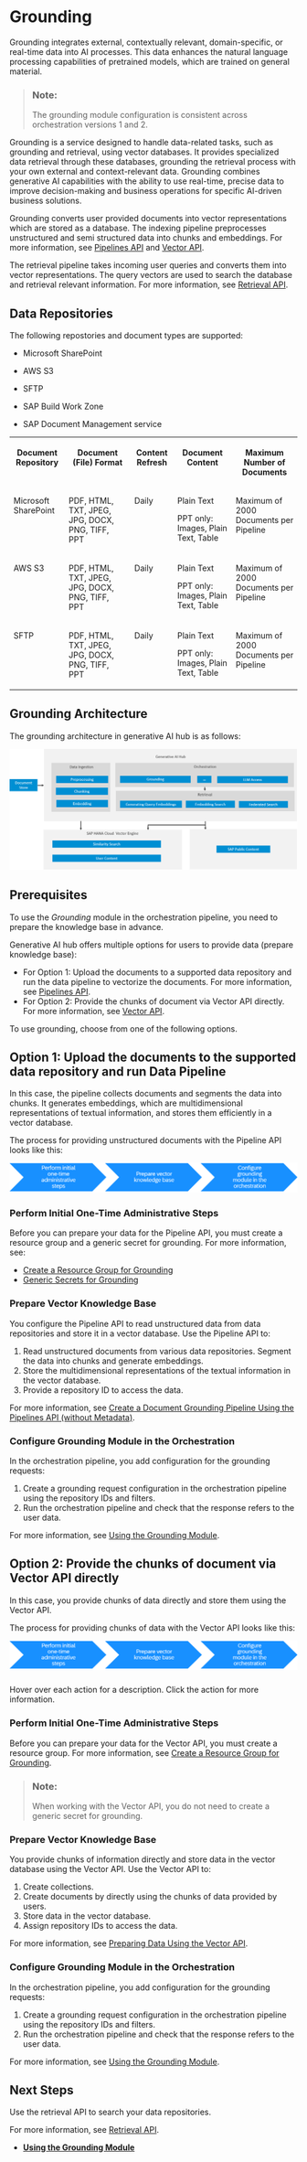 <!-- loio035c455a5a424697b60f4a24b6d791fe -->

# Grounding

Grounding integrates external, contextually relevant, domain-specific, or real-time data into AI processes. This data enhances the natural language processing capabilities of pretrained models, which are trained on general material.

> ### Note:  
> The grounding module configuration is consistent across orchestration versions 1 and 2.

Grounding is a service designed to handle data-related tasks, such as grounding and retrieval, using vector databases. It provides specialized data retrieval through these databases, grounding the retrieval process with your own external and context-relevant data. Grounding combines generative AI capabilities with the ability to use real-time, precise data to improve decision-making and business operations for specific AI-driven business solutions.

Grounding converts user provided documents into vector representations which are stored as a database. The indexing pipeline preprocesses unstructured and semi structured data into chunks and embeddings. For more information, see [Pipelines API](pipelines-api-d8cc0e3.md) and [Vector API](vector-api-08e3d00.md).

The retrieval pipeline takes incoming user queries and converts them into vector representations. The query vectors are used to search the database and retrieval relevant information. For more information, see [Retrieval API](retrieval-api-281e8cf.md).



<a name="loio035c455a5a424697b60f4a24b6d791fe__section_efy_n2s_dgc"/>

## Data Repositories

The following repostories and document types are supported:

-   Microsoft SharePoint

-   AWS S3

-   SFTP

-   SAP Build Work Zone

-   SAP Document Management service



<table>
<tr>
<th valign="top">

Document Repository

</th>
<th valign="top">

Document \(File\) Format

</th>
<th valign="top">

Content Refresh

</th>
<th valign="top">

Document Content

</th>
<th valign="top">

Maximum Number of Documents

</th>
</tr>
<tr>
<td valign="top">

Microsoft SharePoint

</td>
<td valign="top">

PDF, HTML, TXT, JPEG, JPG, DOCX, PNG, TIFF, PPT

</td>
<td valign="top">

Daily

</td>
<td valign="top">

Plain Text

PPT only: Images, Plain Text, Table

</td>
<td valign="top">

Maximum of 2000 Documents per Pipeline

</td>
</tr>
<tr>
<td valign="top">

AWS S3

</td>
<td valign="top">

PDF, HTML, TXT, JPEG, JPG, DOCX, PNG, TIFF, PPT

</td>
<td valign="top">

Daily

</td>
<td valign="top">

Plain Text

PPT only: Images, Plain Text, Table

</td>
<td valign="top">

Maximum of 2000 Documents per Pipeline

</td>
</tr>
<tr>
<td valign="top">

SFTP

</td>
<td valign="top">

PDF, HTML, TXT, JPEG, JPG, DOCX, PNG, TIFF, PPT

</td>
<td valign="top">

Daily

</td>
<td valign="top">

Plain Text

PPT only: Images, Plain Text, Table

</td>
<td valign="top">

Maximum of 2000 Documents per Pipeline

</td>
</tr>
</table>



<a name="loio035c455a5a424697b60f4a24b6d791fe__section_dhc_s2s_dgc"/>

## Grounding Architecture

The grounding architecture in generative AI hub is as follows:

![](images/grounding_e89c744.png)



<a name="loio035c455a5a424697b60f4a24b6d791fe__section_jqm_flh_12c"/>

## Prerequisites

To use the *Grounding* module in the orchestration pipeline, you need to prepare the knowledge base in advance.

Generative AI hub offers multiple options for users to provide data \(prepare knowledge base\):

-   For Option 1: Upload the documents to a supported data repository and run the data pipeline to vectorize the documents. For more information, see [Pipelines API](pipelines-api-d8cc0e3.md).
-   For Option 2: Provide the chunks of document via Vector API directly. For more information, see [Vector API](vector-api-08e3d00.md).

To use grounding, choose from one of the following options.



<a name="loio035c455a5a424697b60f4a24b6d791fe__section_m5z_hlh_12c"/>

## Option 1: Upload the documents to the supported data repository and run Data Pipeline

In this case, the pipeline collects documents and segments the data into chunks. It generates embeddings, which are multidimensional representations of textual information, and stores them efficiently in a vector database.

The process for providing unstructured documents with the Pipeline API looks like this:

![](images/Initial_One-Time_Administrative_Steps_017554a.png)



### Perform Initial One-Time Administrative Steps

Before you can prepare your data for the Pipeline API, you must create a resource group and a generic secret for grounding. For more information, see:

-   [Create a Resource Group for Grounding](create-a-resource-group-for-grounding-e32efa5.md)
-   [Generic Secrets for Grounding](generic-secrets-for-grounding-e1a201c.md)



### Prepare Vector Knowledge Base

You configure the Pipeline API to read unstructured data from data repositories and store it in a vector database. Use the Pipeline API to:

1.  Read unstructured documents from various data repositories. Segment the data into chunks and generate embeddings.
2.  Store the multidimensional representations of the textual information in the vector database.
3.  Provide a repository ID to access the data.

For more information, see [Create a Document Grounding Pipeline Using the Pipelines API \(without Metadata\)](create-a-document-grounding-pipeline-using-the-pipelines-api-without-metadata-ff73612.md).



### Configure Grounding Module in the Orchestration

In the orchestration pipeline, you add configuration for the grounding requests:

1.  Create a grounding request configuration in the orchestration pipeline using the repository IDs and filters.
2.  Run the orchestration pipeline and check that the response refers to the user data.

For more information, see [Using the Grounding Module](using-the-grounding-module-e1c4dd1.md).



<a name="loio035c455a5a424697b60f4a24b6d791fe__section_gzf_jlh_12c"/>

## Option 2: Provide the chunks of document via Vector API directly

In this case, you provide chunks of data directly and store them using the Vector API.

The process for providing chunks of data with the Vector API looks like this:

![](images/Initial_One-Time_Administrative_Steps_017554a.png)



### 

Hover over each action for a description. Click the action for more information.



### Perform Initial One-Time Administrative Steps

Before you can prepare your data for the Vector API, you must create a resource group. For more information, see [Create a Resource Group for Grounding](create-a-resource-group-for-grounding-e32efa5.md).

> ### Note:  
> When working with the Vector API, you do not need to create a generic secret for grounding.



### Prepare Vector Knowledge Base

You provide chunks of information directly and store data in the vector database using the Vector API. Use the Vector API to:

1.  Create collections.
2.  Create documents by directly using the chunks of data provided by users.
3.  Store data in the vector database.
4.  Assign repository IDs to access the data.

For more information, see [Preparing Data Using the Vector API](preparing-data-using-the-vector-api-2a9f149.md).



### Configure Grounding Module in the Orchestration

In the orchestration pipeline, you add configuration for the grounding requests:

1.  Create a grounding request configuration in the orchestration pipeline using the repository IDs and filters.
2.  Run the orchestration pipeline and check that the response refers to the user data.

For more information, see [Using the Grounding Module](using-the-grounding-module-e1c4dd1.md).



<a name="loio035c455a5a424697b60f4a24b6d791fe__section_wby_jrw_c2c"/>

## Next Steps

Use the retrieval API to search your data repositories.

For more information, see [Retrieval API](retrieval-api-281e8cf.md).

-   **[Using the Grounding Module](using-the-grounding-module-e1c4dd1.md "")**  


